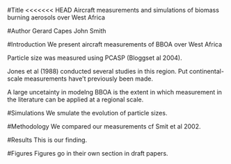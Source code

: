 #Title
<<<<<<< HEAD
Aircraft measurements and simulations of biomass burning  aerosols over West Africa

#Author
Gerard Capes
John Smith

#Introduction
We present  aircraft  measurements of BBOA over West  Africa

Particle size was measured using PCASP (Bloggset al 2004).

Jones et al (1988) conducted several studies in this region.
Put continental-scale measurements have't previously been made.

A large uncetainty in modelng BBOA is the extent in which measurement in the literature can be applied at a regional scale.

#Simulations
We smulate the evolution of particle sizes.

#Methodology
We compared our measurements cf Smit et al 2002.

#Results
This is our finding.

#Figures
Figures go in their own section in draft papers.
